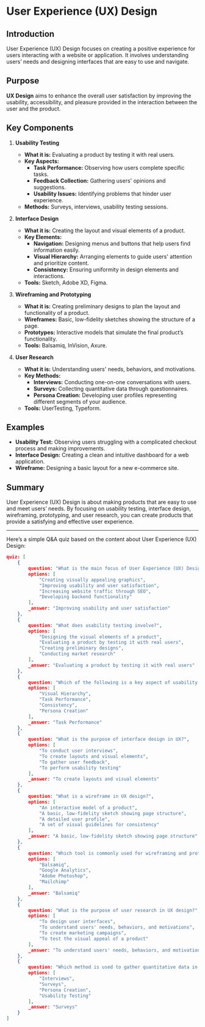 # User Experience (UX) Design

## Introduction
User Experience (UX) Design focuses on creating a positive experience for users interacting with a website or application. It involves understanding users’ needs and designing interfaces that are easy to use and navigate.

## Purpose
**UX Design** aims to enhance the overall user satisfaction by improving the usability, accessibility, and pleasure provided in the interaction between the user and the product.

## Key Components

1. **Usability Testing**
   - **What it is:** Evaluating a product by testing it with real users.
   - **Key Aspects:**
     - **Task Performance:** Observing how users complete specific tasks.
     - **Feedback Collection:** Gathering users' opinions and suggestions.
     - **Usability Issues:** Identifying problems that hinder user experience.
   - **Methods:** Surveys, interviews, usability testing sessions.

2. **Interface Design**
   - **What it is:** Creating the layout and visual elements of a product.
   - **Key Elements:**
     - **Navigation:** Designing menus and buttons that help users find information easily.
     - **Visual Hierarchy:** Arranging elements to guide users' attention and prioritize content.
     - **Consistency:** Ensuring uniformity in design elements and interactions.
   - **Tools:** Sketch, Adobe XD, Figma.

3. **Wireframing and Prototyping**
   - **What it is:** Creating preliminary designs to plan the layout and functionality of a product.
   - **Wireframes:** Basic, low-fidelity sketches showing the structure of a page.
   - **Prototypes:** Interactive models that simulate the final product’s functionality.
   - **Tools:** Balsamiq, InVision, Axure.

4. **User Research**
   - **What it is:** Understanding users' needs, behaviors, and motivations.
   - **Key Methods:**
     - **Interviews:** Conducting one-on-one conversations with users.
     - **Surveys:** Collecting quantitative data through questionnaires.
     - **Persona Creation:** Developing user profiles representing different segments of your audience.
   - **Tools:** UserTesting, Typeform.

## Examples
- **Usability Test:** Observing users struggling with a complicated checkout process and making improvements.
- **Interface Design:** Creating a clean and intuitive dashboard for a web application.
- **Wireframe:** Designing a basic layout for a new e-commerce site.

## Summary
User Experience (UX) Design is about making products that are easy to use and meet users’ needs. By focusing on usability testing, interface design, wireframing, prototyping, and user research, you can create products that provide a satisfying and effective user experience.

---
Here’s a simple Q&A quiz based on the content about User Experience (UX) Design:

```json
quiz: [
    {
        question: "What is the main focus of User Experience (UX) Design?",
        options: [
            "Creating visually appealing graphics",
            "Improving usability and user satisfaction",
            "Increasing website traffic through SEO",
            "Developing backend functionality"
        ],
        _answer: "Improving usability and user satisfaction"
    },
    {
        question: "What does usability testing involve?",
        options: [
            "Designing the visual elements of a product",
            "Evaluating a product by testing it with real users",
            "Creating preliminary designs",
            "Conducting market research"
        ],
        _answer: "Evaluating a product by testing it with real users"
    },
    {
        question: "Which of the following is a key aspect of usability testing?",
        options: [
            "Visual Hierarchy",
            "Task Performance",
            "Consistency",
            "Persona Creation"
        ],
        _answer: "Task Performance"
    },
    {
        question: "What is the purpose of interface design in UX?",
        options: [
            "To conduct user interviews",
            "To create layouts and visual elements",
            "To gather user feedback",
            "To perform usability testing"
        ],
        _answer: "To create layouts and visual elements"
    },
    {
        question: "What is a wireframe in UX design?",
        options: [
            "An interactive model of a product",
            "A basic, low-fidelity sketch showing page structure",
            "A detailed user profile",
            "A set of visual guidelines for consistency"
        ],
        _answer: "A basic, low-fidelity sketch showing page structure"
    },
    {
        question: "Which tool is commonly used for wireframing and prototyping?",
        options: [
            "Balsamiq",
            "Google Analytics",
            "Adobe Photoshop",
            "Mailchimp"
        ],
        _answer: "Balsamiq"
    },
    {
        question: "What is the purpose of user research in UX design?",
        options: [
            "To design user interfaces",
            "To understand users' needs, behaviors, and motivations",
            "To create marketing campaigns",
            "To test the visual appeal of a product"
        ],
        _answer: "To understand users' needs, behaviors, and motivations"
    },
    {
        question: "Which method is used to gather quantitative data in user research?",
        options: [
            "Interviews",
            "Surveys",
            "Persona Creation",
            "Usability Testing"
        ],
        _answer: "Surveys"
    }
]
```